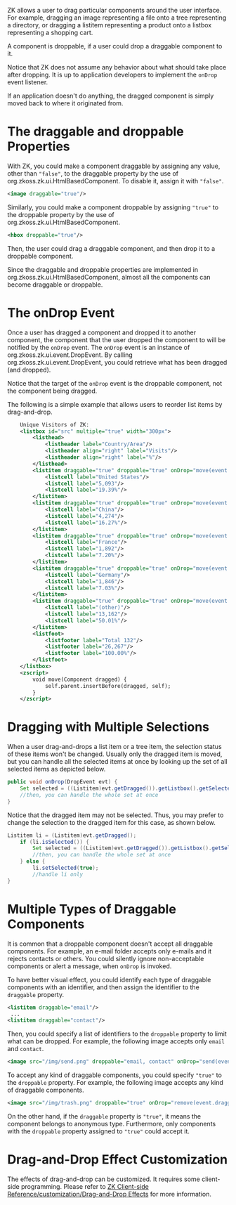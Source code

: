 

ZK allows a user to drag particular components around the user
interface. For example, dragging an image representing a file onto a
tree representing a directory, or dragging a listitem representing a
product onto a listbox representing a shopping cart.

A component is droppable, if a user could drop a draggable component to
it.

Notice that ZK does not assume any behavior about what should take place
after dropping. It is up to application developers to implement the
`onDrop` event listener.

If an application doesn't do anything, the dragged component is simply
moved back to where it originated from.

# The draggable and droppable Properties

With ZK, you could make a component draggable by assigning any value,
other than `"false"`, to the draggable property by the use of
<javadoc method="setDraggable(java.lang.String)">org.zkoss.zk.ui.HtmlBasedComponent</javadoc>.
To disable it, assign it with `"false"`.

```xml
<image draggable="true"/>
```

Similarly, you could make a component droppable by assigning `"true"` to
the droppable property by the use of
<javadoc method="setDroppable(java.lang.String)">org.zkoss.zk.ui.HtmlBasedComponent</javadoc>.

```xml
<hbox droppable="true"/>
```

Then, the user could drag a draggable component, and then drop it to a
droppable component.

Since the draggable and droppable properties are implemented in
<javadoc>org.zkoss.zk.ui.HtmlBasedComponent</javadoc>, almost all the
components can become draggable or droppable.

# The onDrop Event

Once a user has dragged a component and dropped it to another component,
the component that the user dropped the component to will be notified by
the `onDrop` event. The `onDrop` event is an instance of
<javadoc>org.zkoss.zk.ui.event.DropEvent</javadoc>. By calling
<javadoc method="getDragged()">org.zkoss.zk.ui.event.DropEvent</javadoc>,
you could retrieve what has been dragged (and dropped).

Notice that the target of the `onDrop` event is the droppable component,
not the component being dragged.

The following is a simple example that allows users to reorder list
items by drag-and-drop.

```xml
    Unique Visitors of ZK:
    <listbox id="src" multiple="true" width="300px">
        <listhead>
            <listheader label="Country/Area"/>
            <listheader align="right" label="Visits"/>
            <listheader align="right" label="%"/>
        </listhead>
        <listitem draggable="true" droppable="true" onDrop="move(event.dragged)">
            <listcell label="United States"/>
            <listcell label="5,093"/>
            <listcell label="19.39%"/>
        </listitem>
        <listitem draggable="true" droppable="true" onDrop="move(event.dragged)">
            <listcell label="China"/>
            <listcell label="4,274"/>
            <listcell label="16.27%"/>
        </listitem>
        <listitem draggable="true" droppable="true" onDrop="move(event.dragged)">
            <listcell label="France"/>
            <listcell label="1,892"/>
            <listcell label="7.20%"/>
        </listitem>
        <listitem draggable="true" droppable="true" onDrop="move(event.dragged)">
            <listcell label="Germany"/>
            <listcell label="1,846"/>
            <listcell label="7.03%"/>
        </listitem>
        <listitem draggable="true" droppable="true" onDrop="move(event.dragged)">
            <listcell label="(other)"/>
            <listcell label="13,162"/>
            <listcell label="50.01%"/>
        </listitem>
        <listfoot>
            <listfooter label="Total 132"/>
            <listfooter label="26,267"/>
            <listfooter label="100.00%"/>
        </listfoot>
    </listbox>
    <zscript>
        void move(Component dragged) {
            self.parent.insertBefore(dragged, self);
        }
    </zscript>
```

# Dragging with Multiple Selections

When a user drag-and-drops a list item or a tree item, the selection
status of these items won't be changed. Usually only the dragged item is
moved, but you can handle all the selected items at once by looking up
the set of all selected items as depicted below.

```java
public void onDrop(DropEvent evt) {
    Set selected = ((Listitem)evt.getDragged()).getListbox().getSelectedItems();
    //then, you can handle the whole set at once
}
```

Notice that the dragged item may not be selected. Thus, you may prefer
to change the selection to the dragged item for this case, as shown
below.

```java
Listitem li = (Listitem)evt.getDragged();
    if (li.isSelected()) {
        Set selected = ((Listitem)evt.getDragged()).getListbox().getSelectedItems();
        //then, you can handle the whole set at once
    } else {
        li.setSelected(true);
        //handle li only
}
```

# Multiple Types of Draggable Components

It is common that a droppable component doesn't accept all draggable
components. For example, an e-mail folder accepts only e-mails and it
rejects contacts or others. You could silently ignore non-acceptable
components or alert a message, when `onDrop` is invoked.

To have better visual effect, you could identify each type of draggable
components with an identifier, and then assign the identifier to the
`draggable` property.

```xml
<listitem draggable="email"/>
 ...
<listitem draggable="contact"/>
```

Then, you could specify a list of identifiers to the `droppable`
property to limit what can be dropped. For example, the following image
accepts only `email` and `contact`.

```xml
<image src="/img/send.png" droppable="email, contact" onDrop="send(event.dragged)"/>
```

To accept any kind of draggable components, you could specify `"true"`
to the `droppable` property. For example, the following image accepts
any kind of draggable components.

```xml
<image src="/img/trash.png" droppable="true" onDrop="remove(event.dragged)"/>
```

On the other hand, if the `draggable` property is `"true"`, it means the
component belongs to anonymous type. Furthermore, only components with
the `droppable` property assigned to `"true"` could accept it.

# Drag-and-Drop Effect Customization

The effects of drag-and-drop can be customized. It requires some
client-side programming. Please refer to [ZK Client-side
Reference/customization/Drag-and-Drop
Effects]({{site.baseurl}}/zk_client_side_ref/customization/drag-and-drop_effects)
for more information.
